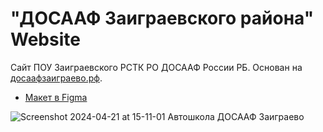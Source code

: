 # "ДОСААФ Заиграевского района" Website
Сайт ПОУ Заиграевского РСТК РО ДОСААФ России РБ. Основан на [досаафзаиграево.рф](http://xn--80aaaakednol5djwh1c.xn--p1ai/).

- [Макет в Figma](https://www.figma.com/file/jFDSSzfIeDYhKtKaYuYNAl/Untitled?type=design&node-id=9%3A96&mode=design&t=eM42kUpaAixDTWhd-1)

![Screenshot 2024-04-21 at 15-11-01 Автошкола ДОСААФ Заиграево](https://github.com/CommaSoftware/dosaaf-zaigraevo/assets/112548523/6bd4bdc7-5000-4af7-8d0d-19213ccfc642)
